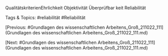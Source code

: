 QualitätskriterienEhrlichkeit
Objektivität
Überprüfbar
keit
Reliabilität

   Tags & Topics:
   #reliabilität
   #Reliabilität

[Previous: #Grundlagen des wissenschaftlichen Arbeitens_Groß_211022_111](Grundlagen des wissenschaftlichen Arbeitens_Groß_211022_111.md)

[Next: #Grundlagen des wissenschaftlichen Arbeitens_Groß_211022_111](Grundlagen des wissenschaftlichen Arbeitens_Groß_211022_111.md)